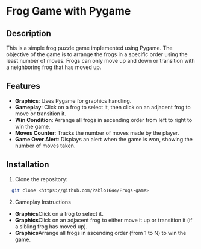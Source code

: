 # Frog Game with Pygame

## Description

This is a simple frog puzzle game implemented using Pygame. The objective of the game is to arrange the frogs in a specific order using the least number of moves. Frogs can only move up and down or transition with a neighboring frog that has moved up.

## Features

- **Graphics**: Uses Pygame for graphics handling.
- **Gameplay**: Click on a frog to select it, then click on an adjacent frog to move or transition it.
- **Win Condition**: Arrange all frogs in ascending order from left to right to win the game.
- **Moves Counter**: Tracks the number of moves made by the player.
- **Game Over Alert**: Displays an alert when the game is won, showing the number of moves taken.

## Installation

1. Clone the repository:

 ```bash
   git clone <https://github.com/Pablo1644/Frogs-game>
```
2. Gameplay Instructions
- **Graphics**Click on a frog to select it.
- **Graphics**Click on an adjacent frog to either move it up or transition it (if a sibling frog has moved up).
- **Graphics**Arrange all frogs in ascending order (from 1 to N) to win the game.

